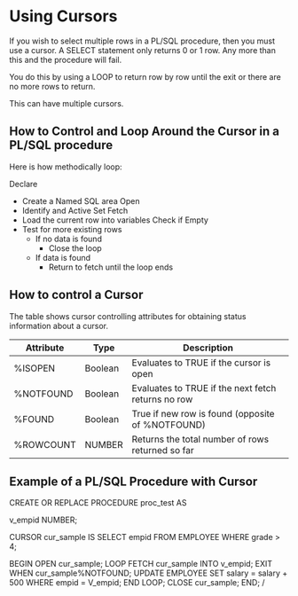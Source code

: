 # Using Cursors

If you wish to select multiple rows in a PL/SQL procedure, then you must use a cursor. 
A SELECT statement only returns 0 or 1 row. Any more than this and the procedure will fail. 

You do this by using a LOOP to return row by row until the exit or there are no more rows to return. 

This can have multiple cursors. 

## How to Control and Loop Around the Cursor in a PL/SQL procedure 

Here is how methodically loop:

Declare 
  - Create a Named SQL area
Open 
  - Identify and Active Set 
Fetch 
  - Load the current row into variables 
Check if Empty 
  - Test for more existing rows 
    - If no data is found 
      - Close the loop 
    - If data is found 
      - Return to fetch until the loop ends


## How to control a Cursor

The table shows cursor controlling attributes for obtaining status information about a cursor.

| Attribute         | Type        |   Description                                           |
|-------------------|-------------|---------------------------------------------------------|
| %ISOPEN           | Boolean     | Evaluates to TRUE if the cursor is open                 |
| %NOTFOUND         | Boolean     | Evaluates to TRUE if the next fetch returns no row      |
| %FOUND            | Boolean     | True if new row is found (opposite of %NOTFOUND)        |
| %ROWCOUNT         | NUMBER      | Returns the total number of rows returned so far        |

## Example of a PL/SQL Procedure with Cursor 

CREATE OR REPLACE PROCEDURE proc_test AS

v_empid NUMBER;

CURSOR cur_sample IS 
  SELECT empid FROM EMPLOYEE
    WHERE grade > 4;

BEGIN 
  OPEN cur_sample;
  LOOP
  FETCH cur_sample INTO v_empid;
  EXIT WHEN cur_sample%NOTFOUND;
    UPDATE EMPLOYEE
      SET salary = salary + 500
      WHERE empid = V_empid;
  END LOOP;
  CLOSE cur_sample;
END;
/


